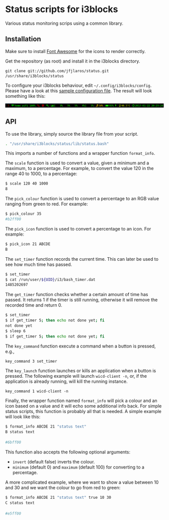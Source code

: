 # Status scripts for i3blocks
Various status monitoring scrips using a common library.

## Installation
Make sure to install [Font Awesome](http://fontawesome.io/) for the icons to
render correctly.

Get the repository (as root) and install it in the i3blocks directory.

    git clone git://github.com/jfjlaros/status.git /usr/share/i3blocks/status

To configure your i3blocks behaviour, edit `~/.config/i3blocks/config`. Please
have a look at this [sample configuration file](i3blocks_config.sample). The
result will look something like this:

![status bar](bar.png)

## API
To use the library, simply source the library file from your script.

```bash
. "/usr/share/i3blocks/status/lib/status.bash"
```

This imports a number of functions and a wrapper function `format_info`.

The `scale` function is used to convert a value, given a minimum and a maximum,
to a percentage. For example, to convert the value 120 in the range 40 to 1000,
to a percentage:

```bash
$ scale 120 40 1000
8
```

The `pick_colour` function is used to convert a percentage to an RGB value
ranging from green to red. For example:

```bash
$ pick_colour 35
#b2ff00
```

The `pick_icon` function is used to convert a percentage to an icon. For
example:

```bash
$ pick_icon 21 ABCDE
B
```

The `set_timer` function records the current time. This can later be used to
see how much time has passed.

```bash
$ set_timer
$ cat /run/user/${UID}/i3/bash_timer.dat
1485202697
```

The `get_timer` function checks whether a certain amount of time has passed. It
returns 1 if the timer is still running, otherwise it will remove the recorded
time and return 0.

```bash
$ set_timer
$ if get_timer 5; then echo not done yet; fi
not done yet
$ sleep 6
$ if get_timer 5; then echo not done yet; fi
```

The `key_command` function execute a command when a button is pressed, e.g.,
```
key_command 3 set_timer
```

The `key_launch` function launches or kills an application when a button is
pressed. The following example will launch `wicd-client -n`, or, if the
application is already running, will kill the running instance.
```
key_command 1 wicd-client -n
```

Finally, the wrapper function named `format_info` will pick a colour and an
icon based on a value and it will echo some additional info back. For simple
status scripts, this function is probably all that is needed. A simple example
will look like this:

```bash
$ format_info ABCDE 21 "status text"
B status text

#6bff00
```

This function also accepts the following optional arguments:

- `invert` (default false) inverts the colour.
- `minimum` (default 0) and `maximum` (default 100) for converting to a
  percentage.

A more complicated example, where we want to show a value between 10 and 30 and
we want the colour to go from red to green:

```bash
$ format_info ABCDE 21 "status text" true 10 30
C status text

#e5ff00
```
